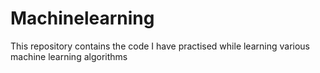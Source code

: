 # Machinelearning

This repository contains the code I have practised while learning various machine learning algorithms
